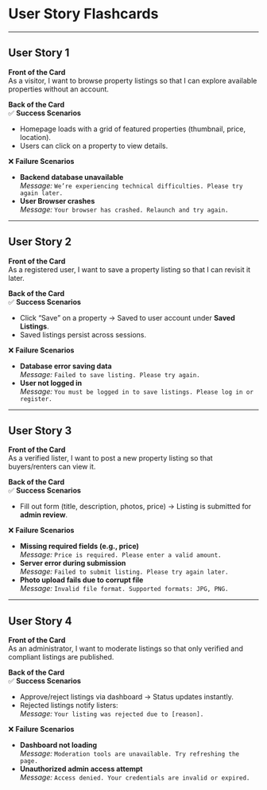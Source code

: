 # User Story Flashcards

---

## User Story 1

**Front of the Card**  
As a visitor, I want to browse property listings so that I can explore available properties without an account.  

**Back of the Card**  
✅ **Success Scenarios**  
- Homepage loads with a grid of featured properties (thumbnail, price, location).  
- Users can click on a property to view details.  

❌ **Failure Scenarios**  
- **Backend database unavailable**  
  *Message:* `We’re experiencing technical difficulties. Please try again later.`  
- **User Browser crashes**  
  *Message:* `Your browser has crashed. Relaunch and try again.`  

---

## User Story 2

**Front of the Card**  
As a registered user, I want to save a property listing so that I can revisit it later.  

**Back of the Card**  
✅ **Success Scenarios**  
- Click “Save” on a property → Saved to user account under **Saved Listings**.  
- Saved listings persist across sessions.  

❌ **Failure Scenarios**  
- **Database error saving data**  
  *Message:* `Failed to save listing. Please try again.`  
- **User not logged in**  
  *Message:* `You must be logged in to save listings. Please log in or register.`  

---

## User Story 3

**Front of the Card**  
As a verified lister, I want to post a new property listing so that buyers/renters can view it.  

**Back of the Card**  
✅ **Success Scenarios**  
- Fill out form (title, description, photos, price) → Listing is submitted for **admin review**.  

❌ **Failure Scenarios**  
- **Missing required fields (e.g., price)**  
  *Message:* `Price is required. Please enter a valid amount.`  
- **Server error during submission**  
  *Message:* `Failed to submit listing. Please try again later.`  
- **Photo upload fails due to corrupt file**  
  *Message:* `Invalid file format. Supported formats: JPG, PNG.`  

---

## User Story 4

**Front of the Card**  
As an administrator, I want to moderate listings so that only verified and compliant listings are published.  

**Back of the Card**  
✅ **Success Scenarios**  
- Approve/reject listings via dashboard → Status updates instantly.  
- Rejected listings notify listers:  
  *Message:* `Your listing was rejected due to [reason].`  

❌ **Failure Scenarios**  
- **Dashboard not loading**  
  *Message:* `Moderation tools are unavailable. Try refreshing the page.`  
- **Unauthorized admin access attempt**  
  *Message:* `Access denied. Your credentials are invalid or expired.`  
